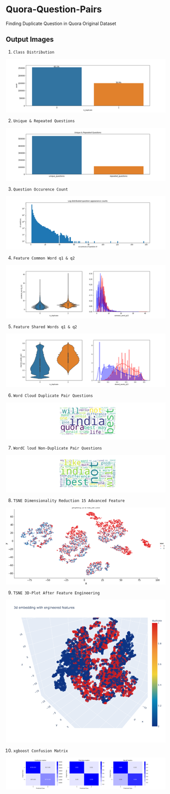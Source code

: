 # Quora-Question-Pairs
Finding Duplicate Question in Quora Original Dataset

## Output Images
1. `Class Distribution`
<img alt="Class Distribution" src="https://github.com/MvMukesh/Quora-Question-Pairs/blob/main/output_img/1-class_distribution.png" />

2. `Unique & Repeated Questions`
<img alt="Class Distribution" src="https://github.com/MvMukesh/Quora-Question-Pairs/blob/main/output_img/2-unique%26repeated_questions.png" />

3. `Question Occurence Count`
<img alt="Class Distribution" src="https://github.com/MvMukesh/Quora-Question-Pairs/blob/main/output_img/3-question_occurence_count.png" />

4. `Feature Common Word q1 & q2`
<img alt="Class Distribution" src="https://github.com/MvMukesh/Quora-Question-Pairs/blob/main/output_img/4-feature-common_word_q12.png" />

5. `Feature Shared Words q1 & q2`
<img alt="Class Distribution" src="https://github.com/MvMukesh/Quora-Question-Pairs/blob/main/output_img/5-feature-shared_words_q12_plot.png" />

6. `Word Cloud Duplicate Pair Questions`
<img alt="Class Distribution" src="https://github.com/MvMukesh/Quora-Question-Pairs/blob/main/output_img/6-wordCloud_duplicatePairQuestions.png" />

7. `WordC loud Non-Duplicate Pair Questions`
<img alt="Class Distribution" src="https://github.com/MvMukesh/Quora-Question-Pairs/blob/main/output_img/7-wordCloud_nonDuplicatePairQuestions.png" />

8. `TSNE Dimensionality Reduction 15 Advanced Feature`
<img alt="Class Distribution" src="https://github.com/MvMukesh/Quora-Question-Pairs/blob/main/output_img/8-TSNE_dim_reduction_15advanced_feature.png" />

9. `TSNE 3D-Plot After Feature Engineering`
<img alt="Class Distribution" src="https://github.com/MvMukesh/Quora-Question-Pairs/blob/main/output_img/9-TSNE_3DPlot_afterFeatureEng.png" />

10. `xgboost Confusion Matrix`
<img alt="Class Distribution" src="https://github.com/MvMukesh/Quora-Question-Pairs/blob/main/output_img/10-xgboost_confusionMatrix.png" />

